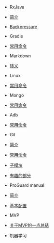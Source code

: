 - RxJava
 - [简介](/rxjava/rxjava.md)
 - [Backpressure](/rxjava/rxjava-backpressure.md)

- Gradle
 - [常用命令](gradle-command.md)

- Markdown
 - [转义](markdown-escape.md)

- Linux
 - [常用命令](linux-command.md)

- Mongo
 - [常用命令](mongo-command.md)

- Adb
 - [常用命令](adb-command.md)

- Git
 - [简介](/git/git.md)
 - [常用命令](/git/git-command.md)
 - [子模块](/git/git-submodules.md)
 - [有趣的部分](/git/git-suprise.md)

- ProGuard manual
 - [简介](/proguard/proguard.md)
 - [基本配置](/proguard/proguard-config.md)

- MVP
 - [关于MVP的一点总结](mvp-summary.md)

- 机器学习